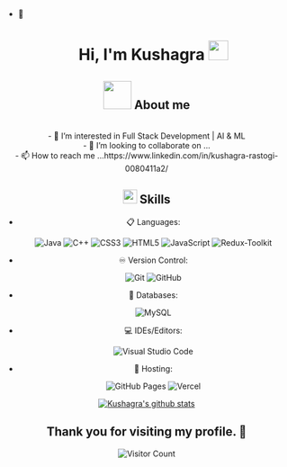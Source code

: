 - 👋 <h1 align="center">Hi, I'm Kushagra <img src="https://media.giphy.com/media/hvRJCLFzcasrR4ia7z/giphy.gif" width="35"></h1>

<div align="center">

## <picture><img src = "https://github.com/7oSkaaa/7oSkaaa/blob/main/Images/about_me.gif?raw=true" width = 50px></picture> About me

<br>
- 👀 I’m interested in Full Stack Development | AI & ML <br>
<!--- 🌱 I’m currently learning Backend Development --->
- 💞️ I’m looking to collaborate on ... <br>
- 📫 How to reach me ...https://www.linkedin.com/in/kushagra-rastogi-0080411a2/
<br>

## <img src="https://media2.giphy.com/media/QssGEmpkyEOhBCb7e1/giphy.gif?cid=ecf05e47a0n3gi1bfqntqmob8g9aid1oyj2wr3ds3mg700bl&rid=giphy.gif" width ="25"><b> Skills</b>

<p align="center">

- 📋 Languages:
  
    ![Java](https://img.shields.io/badge/java-%23FF0000.svg?style=for-the-badge&logo=java&logoColor=white)
    ![C++](https://img.shields.io/badge/c++-%239146FF.svg?style=for-the-badge&logo=c-sharp&logoColor=white)
    ![CSS3](https://img.shields.io/badge/css3-%231572B6.svg?style=for-the-badge&logo=css3&logoColor=white)
    ![HTML5](https://img.shields.io/badge/html5-%23E34F26.svg?style=for-the-badge&logo=html5&logoColor=white)
    ![JavaScript](https://img.shields.io/badge/javascript-%23F7DF1E.svg?style=for-the-badge&logo=javascript&logoColor=black)
    ![Redux-Toolkit](https://img.shields.io/badge/redux_toolkit-%23000000.svg?style=for-the-badge&logo=redux&logoColor=white)
    

    
- ♾️ Version Control:

    ![Git](https://img.shields.io/badge/git-%23F05033.svg?style=for-the-badge&logo=git&logoColor=white)
    ![GitHub](https://img.shields.io/badge/github-%23121011.svg?style=for-the-badge&logo=github&logoColor=white)
    
- 💾 Databases:

    ![MySQL](https://img.shields.io/badge/mysql-%2300f.svg?style=for-the-badge&logo=mysql&logoColor=white)
   <!--- ![MongoDB](https://img.shields.io/badge/mongodb-%234EA94B.svg?style=for-the-badge&logo=mongodb&logoColor=white) --->
  
- 💻 IDEs/Editors:
  
    ![Visual Studio Code](https://img.shields.io/badge/Visual%20Studio%20Code-0078d7.svg?style=for-the-badge&logo=visual-studio-code&logoColor=white)

- 🥅 Hosting:
  
    ![GitHub Pages](https://img.shields.io/badge/github_pages-%23181717.svg?style=for-the-badge&logo=github&logoColor=white)
    ![Vercel](https://img.shields.io/badge/vercel-%23181717.svg?style=for-the-badge&logo=vercel&logoColor=white)

</p>

<!---
kushagrarastogi7007/kushagrarastogi7007 is a ✨ special ✨ repository because its `README.md` (this file) appears on your GitHub profile.
You can click the Preview link to take a look at your changes.
--->
[![Kushagra's github stats](https://github-readme-stats.vercel.app/api?username=kushagrarastogi7007)](https://github.com/kushagrarastogi7007/github-readme-stats)


 ## Thank you for visiting my profile. :gem:

![Visitor Count](https://profile-counter.glitch.me/kushagrarastogi7007/count.svg)



  
